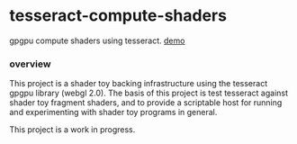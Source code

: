 # tesseract-compute-shaders

gpgpu compute shaders using tesseract. [demo](https://sinclairzx81.github.io/tesseract-compute-shaders/)

### overview

This project is a shader toy backing infrastructure using the tesseract gpgpu library (webgl 2.0). The basis of this project is test tesseract against shader toy fragment shaders, and to provide a scriptable host for running and experimenting with shader toy programs in general.

This project is a work in progress. 
